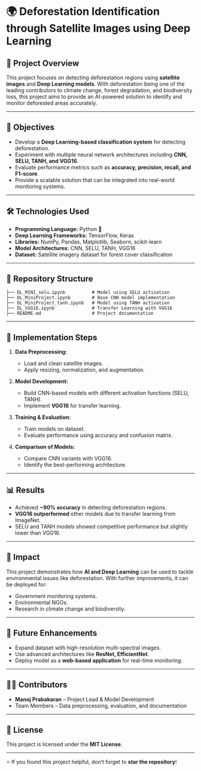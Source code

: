 # 🌍 Deforestation Identification through Satellite Images using Deep Learning

## 📌 Project Overview

This project focuses on detecting deforestation regions using **satellite images** and **Deep Learning models**. With deforestation being one of the leading contributors to climate change, forest degradation, and biodiversity loss, this project aims to provide an AI-powered solution to identify and monitor deforested areas accurately.

---

## 🎯 Objectives

* Develop a **Deep Learning-based classification system** for detecting deforestation.
* Experiment with multiple neural network architectures including **CNN, SELU, TANH, and VGG16**.
* Evaluate performance metrics such as **accuracy, precision, recall, and F1-score**.
* Provide a scalable solution that can be integrated into real-world monitoring systems.

---

## 🛠️ Technologies Used

* **Programming Language:** Python 🐍
* **Deep Learning Frameworks:** TensorFlow, Keras
* **Libraries:** NumPy, Pandas, Matplotlib, Seaborn, scikit-learn
* **Model Architectures:** CNN, SELU, TANH, VGG16
* **Dataset:** Satellite imagery dataset for forest cover classification

---

## 📂 Repository Structure

```
├── DL_MINI_selu.ipynb          # Model using SELU activation
├── DL_MiniProject.ipynb        # Base CNN model implementation
├── DL_MiniProject_tanh.ipynb   # Model using TANH activation
├── DL_VGG16.ipynb              # Transfer Learning with VGG16
├── README.md                   # Project documentation
```

---

## 🚀 Implementation Steps

1. **Data Preprocessing:**

   * Load and clean satellite images.
   * Apply resizing, normalization, and augmentation.

2. **Model Development:**

   * Build CNN-based models with different activation functions (SELU, TANH).
   * Implement **VGG16** for transfer learning.

3. **Training & Evaluation:**

   * Train models on dataset.
   * Evaluate performance using accuracy and confusion matrix.

4. **Comparison of Models:**

   * Compare CNN variants with VGG16.
   * Identify the best-performing architecture.

---

## 📊 Results

* Achieved **\~90% accuracy** in detecting deforestation regions.
* **VGG16 outperformed** other models due to transfer learning from ImageNet.
* SELU and TANH models showed competitive performance but slightly lower than VGG16.

---

## 🌱 Impact

This project demonstrates how **AI and Deep Learning** can be used to tackle environmental issues like deforestation. With further improvements, it can be deployed for:

* Government monitoring systems.
* Environmental NGOs.
* Research in climate change and biodiversity.

---

## 📖 Future Enhancements

* Expand dataset with high-resolution multi-spectral images.
* Use advanced architectures like **ResNet, EfficientNet**.
* Deploy model as a **web-based application** for real-time monitoring.

---

## 👨‍💻 Contributors

* **Manoj Prabakaran** – Project Lead & Model Development
* Team Members – Data preprocessing, evaluation, and documentation

---

## 📜 License

This project is licensed under the **MIT License**.

---

⭐ If you found this project helpful, don’t forget to **star the repository**!
